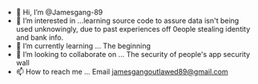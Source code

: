 - 👋 Hi, I’m @Jamesgang-89
- 👀 I’m interested in ...learning source code to assure data isn't being used unknowingly, due to past experiences off 0eople stealing identity and bank info. 
- 🌱 I’m currently learning ... The beginning 
- 💞️ I’m looking to collaborate on ... The security of people's app security wall
- 📫 How to reach me ... Email jamesgangoutlawed89@gmail.com 

<!---
Jamesgang-89/Jamesgang-89 is a ✨ special ✨ repository because its `README.md` (this file) appears on your GitHub profile.
You can click the Preview link to take a look at your changes.
--->
